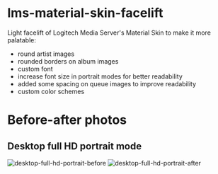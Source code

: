 # lms-material-skin-facelift

Light facelift of Logitech Media Server's Material Skin to make it more palatable:
- round artist images
- rounded borders on album images
- custom font
- increase font size in portrait modes for better readability
- added some spacing on queue images to improve readability
- custom color schemes

# Before-after photos

## Desktop full HD portrait mode
![desktop-full-hd-portrait-before](https://user-images.githubusercontent.com/3442410/231155512-c7ac700d-ea33-4a29-95f6-d7cc41268431.png)
![desktop-full-hd-portrait-after](https://user-images.githubusercontent.com/3442410/231155526-666f880f-62bc-4ad0-9b0c-2e2eda1c9183.png)
